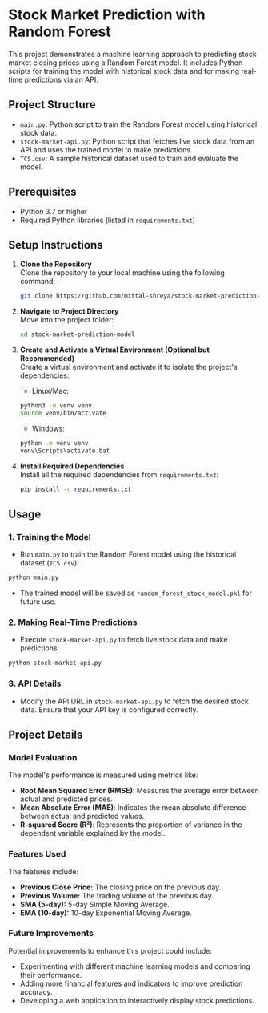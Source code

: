 # Stock Market Prediction with Random Forest

This project demonstrates a machine learning approach to predicting stock market closing prices using a Random Forest model. It includes Python scripts for training the model with historical stock data and for making real-time predictions via an API.

## Project Structure
- `main.py`: Python script to train the Random Forest model using historical stock data.
- `stock-market-api.py`: Python script that fetches live stock data from an API and uses the trained model to make predictions.
- `TCS.csv`: A sample historical dataset used to train and evaluate the model.

## Prerequisites
- Python 3.7 or higher
- Required Python libraries (listed in `requirements.txt`)

## Setup Instructions
1. **Clone the Repository**  
   Clone the repository to your local machine using the following command:
   ```bash
   git clone https://github.com/mittal-shreya/stock-market-prediction-model.git
   ```

2. **Navigate to Project Directory**  
   Move into the project folder:
   ```bash
   cd stock-market-prediction-model
   ```

3. **Create and Activate a Virtual Environment (Optional but Recommended)**  
   Create a virtual environment and activate it to isolate the project's dependencies:
   - Linux/Mac:
   ```bash
   python3 -m venv venv
   source venv/bin/activate
   ```
   - Windows:
   ```bash
   python -m venv venv
   venv\Scripts\activate.bat
   ```

4. **Install Required Dependencies**  
   Install all the required dependencies from `requirements.txt`:
   ```bash
   pip install -r requirements.txt
   ```

## Usage
### 1. Training the Model
- Run `main.py` to train the Random Forest model using the historical dataset (`TCS.csv`):
```bash
python main.py
```
- The trained model will be saved as `random_forest_stock_model.pkl` for future use.

### 2. Making Real-Time Predictions
- Execute `stock-market-api.py` to fetch live stock data and make predictions:
```bash
python stock-market-api.py
```

### 3. API Details
- Modify the API URL in `stock-market-api.py` to fetch the desired stock data. Ensure that your API key is configured correctly.

## Project Details
### Model Evaluation
The model's performance is measured using metrics like:
- **Root Mean Squared Error (RMSE)**: Measures the average error between actual and predicted prices.
- **Mean Absolute Error (MAE)**: Indicates the mean absolute difference between actual and predicted values.
- **R-squared Score (R²)**: Represents the proportion of variance in the dependent variable explained by the model.

### Features Used
The features include:
- **Previous Close Price:** The closing price on the previous day.
- **Previous Volume:** The trading volume of the previous day.
- **SMA (5-day):** 5-day Simple Moving Average.
- **EMA (10-day):** 10-day Exponential Moving Average.

### Future Improvements
Potential improvements to enhance this project could include:
- Experimenting with different machine learning models and comparing their performance.
- Adding more financial features and indicators to improve prediction accuracy.
- Developing a web application to interactively display stock predictions.

